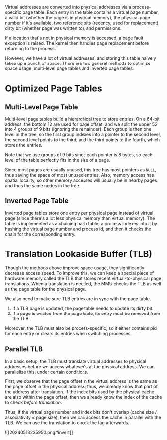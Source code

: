 Virtual addresses are converted into physical addresses via a process-specific page table. Each entry in the table contains a virtual page number, a valid bit (whether the page is in physical memory), the physical page number if it's available, two reference bits (recency, used for replacement), dirty bit (whether page was written to), and permissions.

If a location that's not in physical memory is accessed, a page fault exception is raised. The kernel then handles page replacement before returning to the process.

However, we have a lot of virtual addresses, and storing this table naively takes up a bunch of space. There are two general methods to optimize space usage: multi-level page tables and inverted page tables.

# Optimized Page Tables
## Multi-Level Page Table
Multi-level page tables build a hierarchical tree to store entries. On a 64-bit address, the bottom 12 are used for page offset, and we split the upper 52 into 4 groups of 9 bits (ignoring the remainder). Each group is then one level in the tree, so the first group indexes into a pointer to the second level, the second level points to the third, and the third points to the fourth, which stores the entries.

Note that we use groups of 9 bits since each pointer is 8 bytes, so each level of the table perfectly fits in the size of a page.

Since most pages are usually unused, this tree has most pointers as `NULL`, thus saving the space of most unused entries. Also, memory access has spatial locality, so other memory accesses will usually be in nearby pages and thus the same nodes in the tree.

## Inverted Page Table
Inverted page tables store one entry per physical page instead of virtual page (since there's a lot less physical memory than virtual memory). The table is implemented as a chaining hash table; a process indexes into it by hashing the virtual page number and process id, and then it checks the chain for the corresponding entry.

# Translation Lookaside Buffer (TLB)
Though the methods above improve space usage, they significantly decrease access speed. To improve this, we can keep a special piece of hardware memory called the TLB that stores recent virtual-to-physical page translations. When a translation is needed, the MMU checks the TLB as well as the page table for the physical page.

We also need to make sure TLB entries are in sync with the page table.
1. If a TLB page is updated, the page table needs to update its dirty bit.
2. If a page is evicted from the page table, its entry must be removed from the TLB.

Moreover, the TLB must also be process-specific, so it either contains pid for each entry or clears its entries when switching processes.

## Parallel TLB
In a basic setup, the TLB must translate virtual addresses to physical addresses before we access whatever's at the physical address. We can parallelize this, under certain conditions.

First, we observe that the page offset in the virtual address is the same as the page offset in the physical address; thus, we already know that part of the address after translation. If the index bits used by the physical cache are also within the page offset, then we already know the index of the cache to check *before translation*.

Thus, if the virtual page number and index bits don't overlap (cache size / associativity ≤ page size), then we can access the cache in parallel with the TLB. We can use the translation to check the tag afterwards.

![[20240513235950.png#invert]]